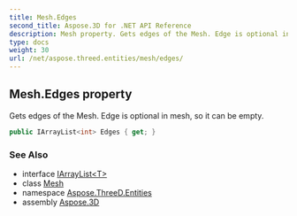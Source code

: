 ```yaml
---
title: Mesh.Edges
second_title: Aspose.3D for .NET API Reference
description: Mesh property. Gets edges of the Mesh. Edge is optional in mesh so it can be empty
type: docs
weight: 30
url: /net/aspose.threed.entities/mesh/edges/
---
```

## Mesh.Edges property

Gets edges of the Mesh. Edge is optional in mesh, so it can be empty.

```csharp
public IArrayList<int> Edges { get; }
```

### See Also

* interface [IArrayList&lt;T&gt;](../../../aspose.threed.utilities/iarraylist-1/)
* class [Mesh](../)
* namespace [Aspose.ThreeD.Entities](../../../aspose.threed.entities/)
* assembly [Aspose.3D](../../../)



